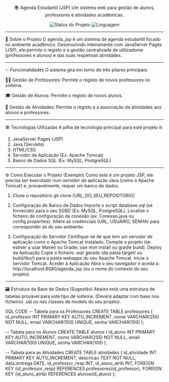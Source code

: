 <div align="center">

📚 Agenda Estudantil (JSP)
Um sistema web para gestão de alunos, professores e atividades acadêmicas.

<p> <img alt="Status do Projeto" src="https://img.shields.io/badge/Status-Em_Desenvolvimento-yellow.svg"> <img alt="Linguagem" src="https://img.shields.io/badge/Linguagem-Java%20(JSP)-orange?style=flat&logo=java"> </p>

</div>

---------------------------------------------------------------------------------------------------
🚀 Sobre o Projeto
O agenda_jsp é um sistema de agenda estudantil focado no ambiente acadêmico. Desenvolvido inteiramente com JavaServer Pages (JSP), ele permite o registo e a gestão centralizada de utilizadores (professores e alunos) e das suas respetivas atividades.

---------------------------------------------------------------------------------------------------
✨ Funcionalidades
O sistema gira em torno de três pilares principais:

👨‍🏫 Gestão de Professores: Permite o registo de novos professores no sistema.

🎓 Gestão de Alunos: Permite o registo de novos alunos.

📝 Gestão de Atividades: Permite o registo e a associação de atividades aos alunos e professores.

---------------------------------------------------------------------------------------------------
🛠️ Tecnologias Utilizadas
A pilha de tecnologia principal para este projeto é:
1. JavaServer Pages (JSP)
2. Java (Servlets)
3. HTML/CSS
4. Servidor de Aplicação (Ex: Apache Tomcat)
5. Banco de Dados SQL (Ex: MySQL, PostgreSQL)

---------------------------------------------------------------------------------------------------
⚙️ Como Executar o Projeto (Exemplo)
Como este é um projeto JSP, ele precisa ser executado num servidor de aplicação Java (como o Apache Tomcat) e, provavelmente, requer um banco de dados.
1. Clone o repositório
git clone [URL_DO_SEU_REPOSITORIO]

2. Configuração do Banco de Dados
Importe o script database.sql (se fornecido) para o seu SGBD (Ex: MySQL, PostgreSQL).
Localize o ficheiro de configuração da conexão (ex: Conexao.java ou config.properties).
Altere as credenciais (URL, USUÁRIO, SENHA) para corresponder às do seu ambiente.

3. Configuração do Servidor
Certifique-se de que tem um servidor de aplicação como o Apache Tomcat instalado.
Compile o projeto (se estiver a usar Maven ou Gradle, use mvn install ou gradle build).
Deploy da Aplicação
Copie o ficheiro .war gerado (da pasta target/ ou build/libs/) para a pasta webapps do seu Apache Tomcat.
Inicie o servidor Tomcat.
Aceder à Aplicação
Abra o seu navegador e aceda a: http://localhost:8080/agenda_jsp (ou o nome do contexto do seu projeto).

---------------------------------------------------------------------------------------------------
🗃️ Estrutura da Base de Dados (Sugestão)
Abaixo está uma estrutura de tabelas provável para este tipo de sistema. (Deverá adaptar com base nos ficheiros .sql ou nas classes de modelo do seu projeto).

SQL CODE
-- Tabela para os Professores
CREATE TABLE professores (
    id_professor INT PRIMARY KEY AUTO_INCREMENT,
    nome VARCHAR(255) NOT NULL,
    email VARCHAR(100) UNIQUE,
    senha VARCHAR(100)
);

-- Tabela para os Alunos
CREATE TABLE alunos (
    id_aluno INT PRIMARY KEY AUTO_INCREMENT,
    nome VARCHAR(255) NOT NULL,
    email VARCHAR(100) UNIQUE,
    senha VARCHAR(100)
);

-- Tabela para as Atividades
CREATE TABLE atividades (
    id_atividade INT PRIMARY KEY AUTO_INCREMENT,
    descricao TEXT NOT NULL,
    data_entrega DATE,
    id_professor_resp INT,
    id_aluno_atrib INT,
    FOREIGN KEY (id_professor_resp) REFERENCES professores(id_professor),
    FOREIGN KEY (id_aluno_atrib) REFERENCES alunos(id_aluno)
);
